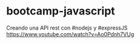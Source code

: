 # bootcamp-javascript
Creando una API rest con #nodejs y #expressJS
https://www.youtube.com/watch?v=Ao0Pdnh7VUg
